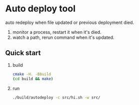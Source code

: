 Auto deploy tool
=============================

auto redeploy when file updated or previous deployment died.

1. monitor a process, restart it when it's died.
2. watch a path, rerun command when it's updated.

## Quick start

1. build
    ```bash
    cmake -H. -Bbuild
    (cd build && make)
    ```
2. run
    ```bash
    ./build/autodeploy -c src/hi.sh -w src/
    ```


